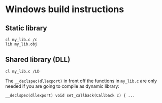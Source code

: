# Windows build instructions

## Static library
```
cl my_lib.c /c
lib my_lib.obj
```

## Shared library (DLL)
```
cl my_lib.c /LD
```
The `__declspec(dllexport)` in front off the functions in `my_lib.c` are only needed if you are going to compile as dynamic library:
```
__declspec(dllexport) void set_callback(Callback c) { ...
```
